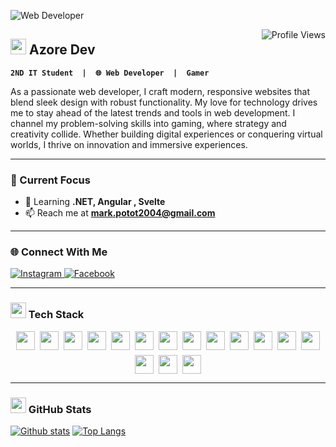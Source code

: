 ![Web Developer](https://media4.giphy.com/media/v1.Y2lkPTc5MGI3NjExN280em9vcnRtdTBzbTU1YzcwMHQ0bzE2a3o4cTljbmd3cG84cnhvOSZlcD12MV9pbnRlcm5hbF9naWZfYnlfaWQmY3Q9Zw/kkwwub0ANo8wm2hXwE/giphy.gif)

<img src="https://komarev.com/ghpvc/?username=Mark20042&label=Profile%20views&color=0e75b6&style=for-the-badge" alt="Profile Views" align="right" />


<!-- ABOUT ME SECTION WITH ANIMATION -->
## <img src="https://media.giphy.com/media/hvRJCLFzcasrR4ia7z/giphy.gif" width="25px"> Azore Dev
**`2ND IT Student  |  🌐 Web Developer  |  Gamer`**
<div align="left">
  <p>
As a passionate web developer, I craft modern, responsive websites that blend sleek design with robust functionality. My love for technology drives me to stay ahead of the latest trends and tools in web development. I channel my problem-solving skills into gaming, where strategy and creativity collide. Whether building digital experiences or conquering virtual worlds, I thrive on innovation and immersive experiences.
  </p>
  </div>

  
  ---

  
### 🎯 Current Focus

- 🌱 Learning **.NET, Angular , Svelte**  
- 📫 Reach me at **mark.potot2004@gmail.com**  




---
### 🌐 Connect With Me
<div align="left">
  <a href="https://www.instagram.com/azorezxc" target="_blank">
    <img src="https://img.shields.io/badge/Instagram-E4405F?logo=instagram&logoColor=white&style=for-the-badge" alt="Instagram">
  </a>
  <a href="https://www.facebook.com/makoyjoseph.minor" target="_blank">
    <img src="https://img.shields.io/badge/Facebook-1877F2?logo=facebook&logoColor=white&style=for-the-badge" alt="Facebook">
  </a>
</div>

---

### <img src="https://media2.giphy.com/media/QssGEmpkyEOhBCb7e1/giphy.gif?cid=ecf05e47a0n3gi1bfqntqmob8g9aid1oyj2wr3ds3mg700bl&rid=giphy.gif" width="25px">  Tech Stack
<div align="center" style="display: flex; flex-wrap: wrap; gap: 8px; justify-content: center;">


<img src="https://img.shields.io/badge/HTML5-E34F26?style=flat-square&logo=html5&logoColor=white" height="30">
<img src="https://img.shields.io/badge/CSS3-1572B6?style=flat-square&logo=css3&logoColor=white" height="30">
<img src="https://img.shields.io/badge/Tailwind_CSS-38B2AC?style=flat-square&logo=tailwind-css&logoColor=white" height="30">
<img src="https://img.shields.io/badge/C-00599C?style=flat-square&logo=c&logoColor=white" height="30">
<img src="https://img.shields.io/badge/C++-00599C?style=flat-square&logo=c%2B%2B&logoColor=white" height="30">
<img src="https://img.shields.io/badge/C%23-239120?style=flat-square&logo=c-sharp&logoColor=white" height="30">
<img src="https://img.shields.io/badge/Java-ED8B00?style=flat-square&logo=openjdk&logoColor=white" height="30">
<img src="https://img.shields.io/badge/JavaScript-F7DF1E?style=flat-square&logo=javascript&logoColor=black" height="30">
<img src="https://img.shields.io/badge/Angular-DD0031?style=flat-square&logo=angular&logoColor=white" height="30">
<img src="https://img.shields.io/badge/Svelte-FF3E00?style=flat-square&logo=svelte&logoColor=white" height="30">
<img src="https://img.shields.io/badge/React-61DAFB?style=flat-square&logo=react&logoColor=black" height="30">
<img src="https://img.shields.io/badge/.NET-512BD4?style=flat-square&logo=dotnet&logoColor=white" height="30">
<img src="https://img.shields.io/badge/MySQL-4479A1?style=flat-square&logo=mysql&logoColor=white" height="30">
<img src="https://img.shields.io/badge/Microsoft_SQL_Server-CC2927?style=flat-square&logo=microsoft-sql-server&logoColor=white" height="30">
<img src="https://img.shields.io/badge/Git-F05032?style=flat-square&logo=git&logoColor=white" height="30">
<img src="https://img.shields.io/badge/Figma-F24E1E?style=flat-square&logo=figma&logoColor=white" height="30">

</div>
 
---


<!-- GITHUB STATS WITH ANIMATIONS -->
### <img src="https://media.giphy.com/media/iY8CRBdQXODJSCERIr/giphy.gif" width="25px"> GitHub Stats

  <a href="#">![Github stats](https://github-readme-stats.vercel.app/api?username=Mark20042&theme=blueberry&count_private=true&hide_border=true&line_height=20)</a>
  <a href="#">![Top Langs](https://github-readme-stats.vercel.app/api/top-langs/?username=Mark20042&layout=compact&theme=blueberry&count_private=true&hide_border=true)</a>

 
